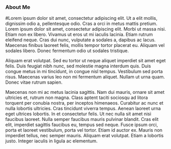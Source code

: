### About Me
#Lorem ipsum dolor sit amet, consectetur adipiscing elit. Ut a elit mollis, dignissim odio a, pellentesque odio. Cras a orci in metus mattis pretium. Lorem ipsum dolor sit amet, consectetur adipiscing elit. Morbi ut massa nisi. Etiam non ex libero. Vivamus ut eros ut mi iaculis lacinia. Etiam rutrum eleifend neque. Cras dui nunc, vulputate a sodales a, dapibus ac lacus. Maecenas finibus laoreet felis, mollis tempor tortor placerat eu. Aliquam vel sodales libero. Donec fermentum odio ut sodales tristique.

Aliquam erat volutpat. Sed eu tortor ut neque aliquet imperdiet sit amet eget felis. Duis feugiat nibh nunc, sed molestie magna interdum quis. Duis congue metus in mi tincidunt, in congue nisl tempus. Vestibulum sed porta risus. Maecenas varius leo non mi fermentum aliquet. Nullam ut urna quam. Donec vitae rutrum sapien.

Maecenas non mi ac metus lacinia sagittis. Nam dui mauris, ornare sit amet ultricies et, rutrum non magna. Class aptent taciti sociosqu ad litora torquent per conubia nostra, per inceptos himenaeos. Curabitur ac nunc et nulla lobortis ultricies. Cras tincidunt viverra tempus. Aenean laoreet urna eget ultrices lobortis. In et consectetur felis. Ut nec nulla sit amet nisi faucibus laoreet. Nulla semper faucibus mauris pulvinar blandit. Cras elit elit, imperdiet sagittis faucibus eu, tempus sed neque. Fusce ipsum orci, porta et laoreet vestibulum, porta vel tortor. Etiam id auctor ex. Mauris non imperdiet tellus, nec semper mauris. Aliquam erat volutpat. Etiam a lobortis justo. Integer iaculis in ligula ac elementum.
